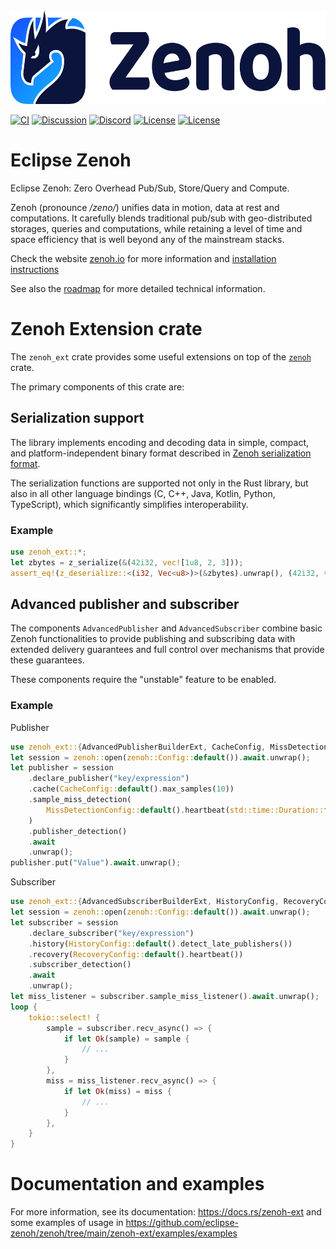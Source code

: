 <img src="https://raw.githubusercontent.com/eclipse-zenoh/zenoh/master/zenoh-dragon.png" height="150">

[![CI](https://github.com/eclipse-zenoh/zenoh/actions/workflows/ci.yml/badge.svg?branch=main)](https://github.com/eclipse-zenoh/zenoh/actions?query=workflow%3ACI+branch%3Amain++)
[![Discussion](https://img.shields.io/badge/discussion-on%20github-blue)](https://github.com/eclipse-zenoh/roadmap/discussions)
[![Discord](https://img.shields.io/badge/chat-on%20discord-blue)](https://discord.gg/2GJ958VuHs)
[![License](https://img.shields.io/badge/License-EPL%202.0-blue)](https://choosealicense.com/licenses/epl-2.0/)
[![License](https://img.shields.io/badge/License-Apache%202.0-blue.svg)](https://opensource.org/licenses/Apache-2.0)

# Eclipse Zenoh

Eclipse Zenoh: Zero Overhead Pub/Sub, Store/Query and Compute.

Zenoh (pronounce _/zeno/_) unifies data in motion, data at rest and computations. It carefully blends traditional pub/sub with geo-distributed storages, queries and computations, while retaining a level of time and space efficiency that is well beyond any of the mainstream stacks.

Check the website [zenoh.io](http://zenoh.io) for more information and [installation instructions](https://zenoh.io/docs/getting-started/installation/)

See also the [roadmap](https://github.com/eclipse-zenoh/roadmap) for more detailed technical information.

# Zenoh Extension crate

The `zenoh_ext` crate provides some useful extensions on top of the [`zenoh`](https://crates.io/crates/zenoh) crate.

The primary components of this crate are:

## Serialization support

The library implements encoding and decoding data in simple, compact, and platform-independent binary format
described in [Zenoh serialization format](https://github.com/eclipse-zenoh/roadmap/blob/main/rfcs/ALL/Serialization.md).

The serialization functions are supported not only in the Rust library, but also in all other language bindings (C, C++,
Java, Kotlin, Python, TypeScript), which significantly simplifies interoperability.

### Example

```rust
use zenoh_ext::*;
let zbytes = z_serialize(&(42i32, vec![1u8, 2, 3]));
assert_eq!(z_deserialize::<(i32, Vec<u8>)>(&zbytes).unwrap(), (42i32, vec![1u8, 2, 3]));
```

## Advanced publisher and subscriber

The components `AdvancedPublisher` and `AdvancedSubscriber` combine basic Zenoh functionalities to
provide publishing and subscribing data with extended delivery guarantees and full control over mechanisms
that provide these guarantees.

These components require the "unstable" feature to be enabled.

### Example

Publisher

```rust
use zenoh_ext::{AdvancedPublisherBuilderExt, CacheConfig, MissDetectionConfig};
let session = zenoh::open(zenoh::Config::default()).await.unwrap();
let publisher = session
    .declare_publisher("key/expression")
    .cache(CacheConfig::default().max_samples(10))
    .sample_miss_detection(
        MissDetectionConfig::default().heartbeat(std::time::Duration::from_secs(1))
    )
    .publisher_detection()
    .await
    .unwrap();
publisher.put("Value").await.unwrap();
```

Subscriber

```rust
use zenoh_ext::{AdvancedSubscriberBuilderExt, HistoryConfig, RecoveryConfig};
let session = zenoh::open(zenoh::Config::default()).await.unwrap();
let subscriber = session
    .declare_subscriber("key/expression")
    .history(HistoryConfig::default().detect_late_publishers())
    .recovery(RecoveryConfig::default().heartbeat())
    .subscriber_detection()
    .await
    .unwrap();
let miss_listener = subscriber.sample_miss_listener().await.unwrap();
loop {
    tokio::select! {
        sample = subscriber.recv_async() => {
            if let Ok(sample) = sample {
                // ...
            }
        },
        miss = miss_listener.recv_async() => {
            if let Ok(miss) = miss {
                // ...
            }
        },
    }
}
```

# Documentation and examples

For more information, see its documentation: <https://docs.rs/zenoh-ext>
and some examples of usage in <https://github.com/eclipse-zenoh/zenoh/tree/main/zenoh-ext/examples/examples>
